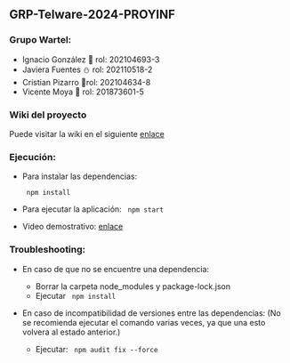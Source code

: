 ## GRP-Telware-2024-PROYINF 


### Grupo Wartel:
- Ignacio González 👾 rol: 202104693-3
- Javiera Fuentes ⛄ rol: 202110518-2
- Cristian Pizarro 🎱rol: 202104634-8
- Vicente Moya 🔰 rol: 201873601-5
 
### Wiki del proyecto 
Puede visitar la wiki en el siguiente [enlace](https://github.com/Choriporg/GRP-Telware-2024-PROYINF/wiki)

### Ejecución:

- Para instalar las dependencias:
  
  <code> npm install </code>

- Para ejecutar la aplicación:
    <code> npm start </code>

- Video demostrativo:
    [enlace](https://youtu.be/JrEuMTnXQPE)
### Troubleshooting:

- En caso de que no se encuentre una dependencia:
  - Borrar la carpeta node_modules y package-lock.json
  - Ejecutar <code> npm install </code>

- En caso de incompatibilidad de versiones entre las dependencias: (No se recomienda ejecutar el comando varias veces, ya que una esto volvera al estado anterior.)
  - Ejecutar: <code> npm audit fix --force </code>
  

